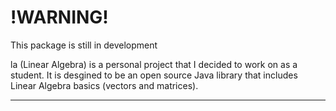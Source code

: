 # !WARNING!
This package is still in development

la (Linear Algebra) is a personal project that I decided to work on as a student. It is desgined to be an open source Java library that includes Linear Algebra basics (vectors and matrices).

----
